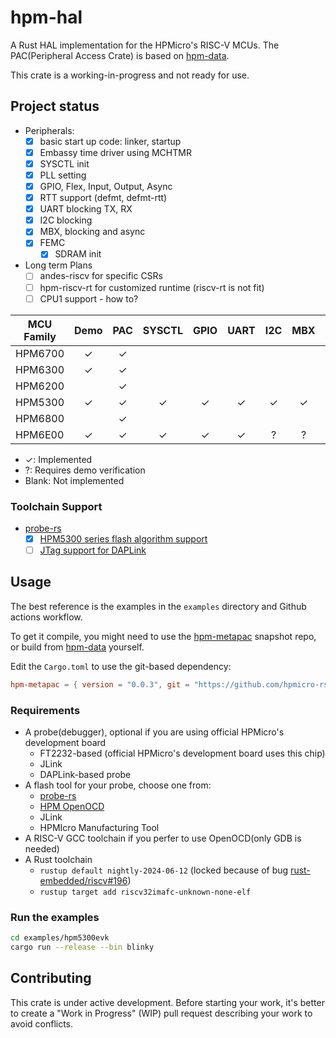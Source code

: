 # hpm-hal

A Rust HAL implementation for the HPMicro's RISC-V MCUs.
The PAC(Peripheral Access Crate) is based on [hpm-data].

This crate is a working-in-progress and not ready for use.

## Project status

- Peripherals:
  - [x] basic start up code: linker, startup
  - [x] Embassy time driver using MCHTMR
  - [x] SYSCTL init
  - [x] PLL setting
  - [x] GPIO, Flex, Input, Output, Async
  - [x] RTT support (defmt, defmt-rtt)
  - [x] UART blocking TX, RX
  - [x] I2C blocking
  - [x] MBX, blocking and async
  - [x] FEMC
    - [x] SDRAM init
- Long term Plans
  - [ ] andes-riscv for specific CSRs
  - [ ] hpm-riscv-rt for customized runtime (riscv-rt is not fit)
  - [ ] CPU1 support - how to?

| MCU Family | Demo | PAC | SYSCTL | GPIO | UART | I2C | MBX | ADC | DMA |
|------------|:----:|:---:|:------:|:----:|:----:|:---:|:---:|:---:|:---:|
| HPM6700    |  ✓   |  ✓  |        |      |      |     |     |     |     |
| HPM6300    |  ✓   |  ✓  |        |      |      |     |     |     |     |
| HPM6200    |      |  ✓  |        |      |      |     |     |     |     |
| HPM5300    |  ✓   |  ✓  |   ✓    |  ✓   |  ✓   |  ✓  |  ✓  |     |     |
| HPM6800    |      |  ✓  |        |      |      |     |     |     |     |
| HPM6E00    |  ✓   |  ✓  |   ✓    |  ✓   |  ✓   |  ?  |  ?  |     |     |

- ✓: Implemented
- ?: Requires demo verification
- Blank: Not implemented

### Toolchain Support

- [probe-rs]
  - [x] [HPM5300 series flash algorithm support](https://github.com/probe-rs/probe-rs/pull/2575)
  - [ ] [JTag support for DAPLink](https://github.com/probe-rs/probe-rs/pull/2578)

## Usage

The best reference is the examples in the `examples` directory and Github actions workflow.

To get it compile, you might need to use the [hpm-metapac] snapshot repo, or build from [hpm-data] yourself.

Edit the `Cargo.toml` to use the git-based dependency:

```toml
hpm-metapac = { version = "0.0.3", git = "https://github.com/hpmicro-rs/hpm-metapac.git", tag="hpm-data-d9f90671e5b8ebd51c9565484919b4b880b6a23a" }
```

### Requirements

- A probe(debugger), optional if you are using official HPMicro's development board
  - FT2232-based (official HPMicro's development board uses this chip)
  - JLink
  - DAPLink-based probe
- A flash tool for your probe, choose one from:
  - [probe-rs]
  - [HPM OpenOCD]
  - JLink
  - HPMIcro Manufacturing Tool
- A RISC-V GCC toolchain if you perfer to use OpenOCD(only GDB is needed)
- A Rust toolchain
  - `rustup default nightly-2024-06-12` (locked because of bug [rust-embedded/riscv#196](https://github.com/rust-embedded/riscv/issues/196))
  - `rustup target add riscv32imafc-unknown-none-elf`

### Run the examples

```bash
cd examples/hpm5300evk
cargo run --release --bin blinky
```

## Contributing

This crate is under active development. Before starting your work, it's better to create a "Work in Progress" (WIP) pull request describing your work to avoid conflicts.

[hpm-data]: https://github.com/andelf/hpm-data
[probe-rs]: https://github.com/probe-rs/probe-rs
[hpm-metapac]: https://github.com/hpmicro-rs/hpm-metapac
[HPM OpenOCD]: https://github.com/hpmicro/riscv-openocd
